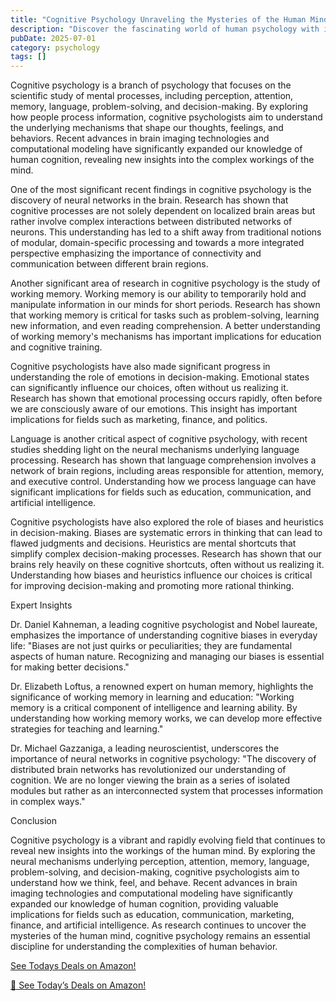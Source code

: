 ```yaml
---
title: "Cognitive Psychology Unraveling the Mysteries of the Human Mind"
description: "Discover the fascinating world of human psychology with insights into behavior, mental health, cognitive science, and the latest psychological research."
pubDate: 2025-07-01
category: psychology
tags: []
---
```


Cognitive psychology is a branch of psychology that focuses on the scientific study of mental processes, including perception, attention, memory, language, problem-solving, and decision-making. By exploring how people process information, cognitive psychologists aim to understand the underlying mechanisms that shape our thoughts, feelings, and behaviors. Recent advances in brain imaging technologies and computational modeling have significantly expanded our knowledge of human cognition, revealing new insights into the complex workings of the mind.

One of the most significant recent findings in cognitive psychology is the discovery of neural networks in the brain. Research has shown that cognitive processes are not solely dependent on localized brain areas but rather involve complex interactions between distributed networks of neurons. This understanding has led to a shift away from traditional notions of modular, domain-specific processing and towards a more integrated perspective emphasizing the importance of connectivity and communication between different brain regions.

Another significant area of research in cognitive psychology is the study of working memory. Working memory is our ability to temporarily hold and manipulate information in our minds for short periods. Research has shown that working memory is critical for tasks such as problem-solving, learning new information, and even reading comprehension. A better understanding of working memory's mechanisms has important implications for education and cognitive training.

Cognitive psychologists have also made significant progress in understanding the role of emotions in decision-making. Emotional states can significantly influence our choices, often without us realizing it. Research has shown that emotional processing occurs rapidly, often before we are consciously aware of our emotions. This insight has important implications for fields such as marketing, finance, and politics.

Language is another critical aspect of cognitive psychology, with recent studies shedding light on the neural mechanisms underlying language processing. Research has shown that language comprehension involves a network of brain regions, including areas responsible for attention, memory, and executive control. Understanding how we process language can have significant implications for fields such as education, communication, and artificial intelligence.

Cognitive psychologists have also explored the role of biases and heuristics in decision-making. Biases are systematic errors in thinking that can lead to flawed judgments and decisions. Heuristics are mental shortcuts that simplify complex decision-making processes. Research has shown that our brains rely heavily on these cognitive shortcuts, often without us realizing it. Understanding how biases and heuristics influence our choices is critical for improving decision-making and promoting more rational thinking.

Expert Insights

Dr. Daniel Kahneman, a leading cognitive psychologist and Nobel laureate, emphasizes the importance of understanding cognitive biases in everyday life: "Biases are not just quirks or peculiarities; they are fundamental aspects of human nature. Recognizing and managing our biases is essential for making better decisions."

Dr. Elizabeth Loftus, a renowned expert on human memory, highlights the significance of working memory in learning and education: "Working memory is a critical component of intelligence and learning ability. By understanding how working memory works, we can develop more effective strategies for teaching and learning."

Dr. Michael Gazzaniga, a leading neuroscientist, underscores the importance of neural networks in cognitive psychology: "The discovery of distributed brain networks has revolutionized our understanding of cognition. We are no longer viewing the brain as a series of isolated modules but rather as an interconnected system that processes information in complex ways."

Conclusion

Cognitive psychology is a vibrant and rapidly evolving field that continues to reveal new insights into the workings of the human mind. By exploring the neural mechanisms underlying perception, attention, memory, language, problem-solving, and decision-making, cognitive psychologists aim to understand how we think, feel, and behave. Recent advances in brain imaging technologies and computational modeling have significantly expanded our knowledge of human cognition, providing valuable implications for fields such as education, communication, marketing, finance, and artificial intelligence. As research continues to uncover the mysteries of the human mind, cognitive psychology remains an essential discipline for understanding the complexities of human behavior.

[ See Todays Deals on Amazon!](https://amzn.to/3UjsCWp)

[🛒 See Today’s Deals on Amazon!](https://amzn.to/3UjsCWp)
